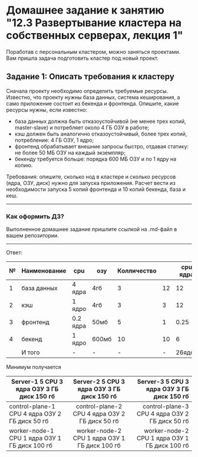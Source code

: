 # Домашнее задание к занятию "12.3 Развертывание кластера на собственных серверах, лекция 1"
Поработав с персональным кластером, можно заняться проектами. Вам пришла задача подготовить кластер под новый проект.

## Задание 1: Описать требования к кластеру
Сначала проекту необходимо определить требуемые ресурсы. Известно, что проекту нужны база данных, система кеширования, а само приложение состоит из бекенда и фронтенда. Опишите, какие ресурсы нужны, если известно:

* база данных должна быть отказоустойчивой (не менее трех копий, master-slave) и потребляет около 4 ГБ ОЗУ в работе;
* кэш должен быть аналогично отказоустойчивый, более трех копий, потребление: 4 ГБ ОЗУ, 1 ядро;
* фронтенд обрабатывает внешние запросы быстро, отдавая статику: не более 50 МБ ОЗУ на каждый экземпляр;
* бекенду требуется больше: порядка 600 МБ ОЗУ и по 1 ядру на копию.

Требования: опишите, сколько нод в кластере и сколько ресурсов (ядра, ОЗУ, диск) нужно для запуска приложения. Расчет вести из необходимости запуска 5 копий фронтенда и 10 копий бекенда, база и кеш.

---

### Как оформить ДЗ?

Выполненное домашнее задание пришлите ссылкой на .md-файл в вашем репозитории.

---


Ответ:

№|Наименование|cpu|озу|Колличество||cpu ядра|озу Гб|  
|---|---|---|---|---|---|---|---|  
|1|база данных|4 ядра|4гб|3|12|12|
|2|кэш|1 ядро|4гб|3|3|12|
|3|фронтенд|0.2 ядра|50мб|5|1|0.25|
|4|бекенд|1 ядро| 600мб|10|10|6|
||И того|-|-|-|-|26ядер|30.25ГБ|

Минимум получается

| Server-1  5 CPU 3 ядра ОЗУ 3 ГБ диск 150 гб  | Server-2 5 CPU 3 ядра ОЗУ 3 ГБ диск 150 гб               | Server-3 5 CPU 3 ядра ОЗУ 3 ГБ диск 150 гб|
| ------------- |:------------------:| -----:|
| control-plane-1 CPU 4 ядра ОЗУ 2 ГБ диск 50 гб| control-plane-2 CPU 4 ядра ОЗУ 2 ГБ диск 50 гб    | control-plane-3 CPU 4 ядра ОЗУ 2 ГБ диск 50 гб |
| worker-node-1 CPU 1 ядра ОЗУ 1 ГБ диск 100 гб     | worker-node-2 CPU 1 ядра ОЗУ 1 ГБ диск 100 гб |   worker-node-2 CPU 1 ядра ОЗУ 1 ГБ диск 100 гб |
